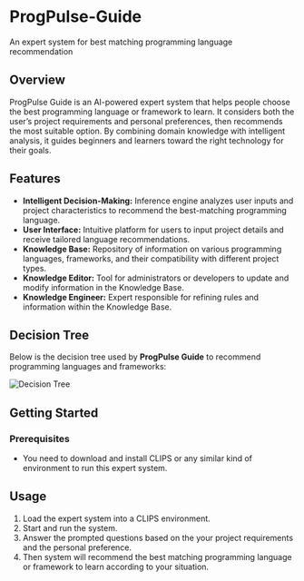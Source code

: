 # ProgPulse-Guide
An expert system for best matching programming language recommendation

## Overview
ProgPulse Guide is an AI-powered expert system that helps people choose the best programming language or framework to learn. It considers both the user’s project requirements and personal preferences, then recommends the most suitable option. By combining domain knowledge with intelligent analysis, it guides beginners and learners toward the right technology for their goals.

## Features

- **Intelligent Decision-Making:** Inference engine analyzes user inputs and project characteristics to recommend the best-matching programming language.
- **User Interface:** Intuitive platform for users to input project details and receive tailored language recommendations.
- **Knowledge Base:** Repository of information on various programming languages, frameworks, and their compatibility with different project types.
- **Knowledge Editor:** Tool for administrators or developers to update and modify information in the Knowledge Base.
- **Knowledge Engineer:** Expert responsible for refining rules and information within the Knowledge Base.

## Decision Tree
Below is the decision tree used by **ProgPulse Guide** to recommend programming languages and frameworks:

![Decision Tree](images/decision_tree.png)


## Getting Started
### Prerequisites
-  You need to download and install CLIPS or any similar kind of environment to run this expert system.
## Usage
1. Load the expert system into a CLIPS environment.
2. Start and run the system.
3. Answer the prompted questions based on the your project requirements and the personal preference.
4. Then system will recommend the best matching programming language or framework to learn according to your situation.
